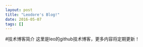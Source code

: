 ```yaml
---
layout: post
title: "Leodore's Blog!"
date: 2016-05-07
tags: []
---
```


#技术博客简介
  这里是leo的github技术博客，更多内容将定期更新！
